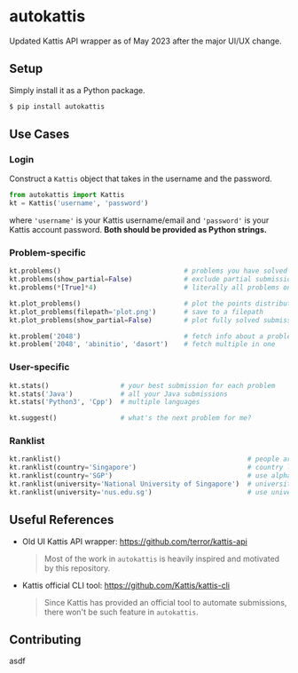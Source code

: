 # autokattis

Updated Kattis API wrapper as of May 2023 after the major UI/UX change.

## Setup

Simply install it as a Python package.

```sh
$ pip install autokattis
```

## Use Cases

### Login

Construct a `Kattis` object that takes in the username and the password.

```py
from autokattis import Kattis
kt = Kattis('username', 'password')
```

where `'username'` is your Kattis username/email and `'password'` is your Kattis account password. **Both should be provided as Python strings.**

### Problem-specific

```py
kt.problems()                               # problems you have solved so far
kt.problems(show_partial=False)             # exclude partial submissions
kt.problems(*[True]*4)                      # literally all problems on Kattis

kt.plot_problems()                          # plot the points distribution
kt.plot_problems(filepath='plot.png')       # save to a filepath
kt.plot_problems(show_partial=False)        # plot fully solved submissions

kt.problem('2048')                          # fetch info about a problem
kt.problem('2048', 'abinitio', 'dasort')    # fetch multiple in one
```

### User-specific

```py
kt.stats()                  # your best submission for each problem
kt.stats('Java')            # all your Java submissions
kt.stats('Python3', 'Cpp')  # multiple languages

kt.suggest()                # what's the next problem for me?
```

### Ranklist

```py
kt.ranklist()                                               # people around you
kt.ranklist(country='Singapore')                            # country leaderboard
kt.ranklist(country='SGP')                                  # use alpha-3 code instead
kt.ranklist(university='National University of Singapore')  # university leaderboard
kt.ranklist(university='nus.edu.sg')                        # use university domain instead
```

## Useful References

- Old UI Kattis API wrapper: https://github.com/terror/kattis-api

    > Most of the work in `autokattis` is heavily inspired and motivated by this repository.

- Kattis official CLI tool: https://github.com/Kattis/kattis-cli

    > Since Kattis has provided an official tool to automate submissions, there won't be such feature in `autokattis`.

## Contributing

asdf